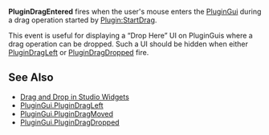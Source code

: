 **PluginDragEntered** fires when the user's mouse enters the [PluginGui](https://developer.roblox.com/en-us/api-reference/class/PluginGui) during a drag operation started by [Plugin:StartDrag](https://developer.roblox.com/en-us/api-reference/function/Plugin/StartDrag).

This event is useful for displaying a “Drop Here” UI on PluginGuis where a drag operation can be dropped. Such a UI should be hidden when either [PluginDragLeft](https://developer.roblox.com/en-us/api-reference/event/PluginGui/PluginDragLeft) or [PluginDragDropped](https://developer.roblox.com/en-us/api-reference/event/PluginGui/PluginDragDropped) fire.

See Also
--------

*   [Drag and Drop in Studio Widgets](https://developer.roblox.com/en-us/articles/drag-and-drop-in-studio-widgets)
*   [PluginGui.PluginDragLeft](https://developer.roblox.com/en-us/api-reference/event/PluginGui/PluginDragLeft)
*   [PluginGui.PluginDragMoved](https://developer.roblox.com/en-us/api-reference/event/PluginGui/PluginDragMoved)
*   [PluginGui.PluginDragDropped](https://developer.roblox.com/en-us/api-reference/event/PluginGui/PluginDragDropped)